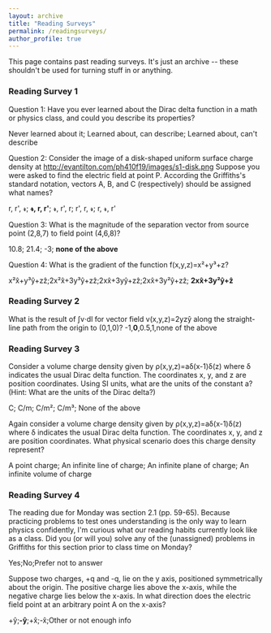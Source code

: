 ```yaml
---
layout: archive
title: "Reading Surveys"
permalink: /readingsurveys/
author_profile: true
---
```


This page contains past reading surveys. It's just an archive -- these shouldn't be used for turning stuff in or anything.

### Reading Survey 1

Question 1: Have you ever learned about the Dirac delta function in a math or physics class, and could you describe its properties?

Never learned about it; Learned about, can describe; Learned about, can't describe

Question 2: Consider the image of a disk-shaped uniform surface charge density at http://evantilton.com/ph410f19/images/s1-disk.png
Suppose you were asked to find the electric field at point P. According the Griffiths's standard notation, vectors A, B, and C (respectively) should be assigned what names?

r, r', 𝓻; **𝓻, r, r'**; 𝓻, r', r; r', r, 𝓻; r, 𝓻, r'

Question 3: What is the magnitude of the separation vector from source point (2,8,7) to field point (4,6,8)?

10.8; 21.4; -3; **none of the above**

Question 4: What is the gradient of the function f(x,y,z)=x²+y³+z?

x²x̂+y³ŷ+zẑ;2x²x̂+3y³ŷ+zẑ;2xx̂+3yŷ+zẑ;2xx̂+3y²ŷ+zẑ; **2xx̂+3y²ŷ+ẑ**

### Reading Survey 2
What is the result of ∫v⋅dl for vector field v(x,y,z)=2yzŷ along the straight-line path from the origin to (0,1,0)?
-1,**0**,0.5,1,none of the above

### Reading Survey 3
Consider a volume charge density given by ρ(x,y,z)=aδ(x-1)δ(z) where δ indicates the usual Dirac delta function. The coordinates x, y, and z are position coordinates. Using SI units, what are the units of the constant a? (Hint: What are the units of the Dirac delta?)

C; C/m; C/m²; C/m³; None of the above

Again consider a volume charge density given by ρ(x,y,z)=aδ(x-1)δ(z) where δ indicates the usual Dirac delta function. The coordinates x, y, and z are position coordinates. What physical scenario does this charge density represent?

 A point charge; An infinite line of charge; An infinite plane of charge; An infinite volume of charge
 
 ### Reading Survey 4
 
The reading due for Monday was section 2.1 (pp. 59-65). Because practicing problems to test ones understanding is the only way to learn physics confidently, I'm curious what our reading habits currently look like as a class. Did you (or will you) solve any of the (unassigned) problems in Griffiths for this section prior to class time on Monday?

Yes;No;Prefer not to answer

 Suppose two charges, +q and -q, lie on the y axis, positioned symmetrically about the origin. The positive charge lies above the x-axis, while the negative charge lies below the x-axis. In what direction does the electric field point at an arbitrary point A on the x-axis?
 
 +ŷ;**-ŷ**;+x̂;-x̂;Other or not enough info


